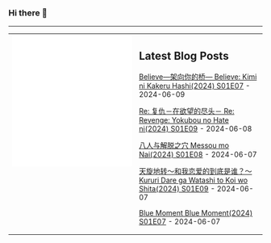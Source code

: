 ### Hi there 👋

<!--
**etng/etng** is a ✨ _special_ ✨ repository because its `README.md` (this file) appears on your GitHub profile.

Here are some ideas to get you started:

- 🔭 I’m currently working on ...
- 🌱 I’m currently learning ...
- 👯 I’m looking to collaborate on ...
- 🤔 I’m looking for help with ...
- 💬 Ask me about ...
- 📫 How to reach me: ...
- 😄 Pronouns: ...
- ⚡ Fun fact: ...
-->


---

<table>
<tr>
<td valign="top" width="50%">
<img src="metrics.svg" alt="Metric" />
</td>
<td valign="top" width="50%">

## Latest Blog Posts
<!-- blog start -->
[Believe―架向你的桥― Believe: Kimi ni Kakeru Hashi(2024) S01E07](http://www.fanxinzhui.com/rr/2569#S01E07) - 2024-06-09

[Re: 复仇－在欲望的尽头－ Re: Revenge: Yokubou no Hate ni(2024) S01E09](http://www.fanxinzhui.com/rr/2561#S01E09) - 2024-06-08

[八人与解脱之穴 Messou mo Nai(2024) S01E08](http://www.fanxinzhui.com/rr/2565#S01E08) - 2024-06-07

[天旋地转〜和我恋爱的到底是谁？〜 Kururi Dare ga Watashi to Koi wo Shita(2024) S01E09](http://www.fanxinzhui.com/rr/2559#S01E09) - 2024-06-07

[Blue Moment Blue Moment(2024) S01E07](http://www.fanxinzhui.com/rr/2568#S01E07) - 2024-06-07
<!-- blog end -->

</td></tr></table>

